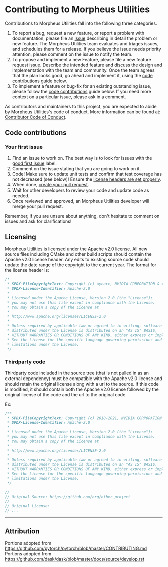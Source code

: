 # Contributing to Morpheus Utilities

Contributions to Morpheus Utilities fall into the following three categories.

1. To report a bug, request a new feature, or report a problem with
    documentation, please file an [issue](https://github.com/nv-morpheus/utilities/issues/new)
    describing in detail the problem or new feature. The Morpheus Utilities team evaluates
    and triages issues, and schedules them for a release. If you believe the
    issue needs priority attention, please comment on the issue to notify the
    team.
2. To propose and implement a new Feature, please file a new feature request
    [issue](https://github.com/nv-morpheus/utilities/issues/new). Describe the
    intended feature and discuss the design and implementation with the team and
    community. Once the team agrees that the plan looks good, go ahead and
    implement it, using the [code contributions](#code-contributions) guide below.
3. To implement a feature or bug-fix for an existing outstanding issue, please
    follow the [code contributions](#code-contributions) guide below. If you
    need more context on a particular issue, please ask in a comment.

As contributors and maintainers to this project,
you are expected to abide by Morpheus Utilities's code of conduct.
More information can be found at: [Contributor Code of Conduct](https://github.com/nv-morpheus/.github/blob/main/CODE_OF_CONDUCT.md).

## Code contributions

### Your first issue

1. Find an issue to work on. The best way is to look for issues with the [good first issue](https://github.com/nv-morpheus/utilities/issues) label.
2. Comment on the issue stating that you are going to work on it.
3. Code! Make sure to update unit tests and confirm that test coverage has not decreased (see below)! Ensure the
[license headers are set properly](#Licensing).
4. When done, [create your pull request](https://github.com/nv-morpheus/utilities/compare).
5. Wait for other developers to review your code and update code as needed.
6. Once reviewed and approved, an Morpheus Utilities developer will merge your pull request.

Remember, if you are unsure about anything, don't hesitate to comment on issues and ask for clarifications!



## Licensing

Morpheus Utilities is licensed under the Apache v2.0 license. All new source files including CMake and other build scripts should contain the Apache v2.0 license header. Any edits to existing source code should update the date range of the copyright to the current year. The format for the license header is:

```c++
/*
 * SPDX-FileCopyrightText: Copyright (c) <year>, NVIDIA CORPORATION & AFFILIATES. All rights reserved.
 * SPDX-License-Identifier: Apache-2.0
 *
 * Licensed under the Apache License, Version 2.0 (the "License");
 * you may not use this file except in compliance with the License.
 * You may obtain a copy of the License at
 *
 * http://www.apache.org/licenses/LICENSE-2.0
 *
 * Unless required by applicable law or agreed to in writing, software
 * distributed under the License is distributed on an "AS IS" BASIS,
 * WITHOUT WARRANTIES OR CONDITIONS OF ANY KIND, either express or implied.
 * See the License for the specific language governing permissions and
 * limitations under the License.
 */
 ```

### Thirdparty code

Thirdparty code included in the source tree (that is not pulled in as an external dependency) must be compatible with the Apache v2.0 license and should retain the original license along with a url to the source. If this code is modified, it should contain both the Apache v2.0 license followed by the original license of the code and the url to the original code.

Ex:
```c++
/**
 * SPDX-FileCopyrightText: Copyright (c) 2018-2021, NVIDIA CORPORATION & AFFILIATES. All rights reserved.
 * SPDX-License-Identifier: Apache-2.0
 *
 * Licensed under the Apache License, Version 2.0 (the "License");
 * you may not use this file except in compliance with the License.
 * You may obtain a copy of the License at
 *
 * http://www.apache.org/licenses/LICENSE-2.0
 *
 * Unless required by applicable law or agreed to in writing, software
 * distributed under the License is distributed on an "AS IS" BASIS,
 * WITHOUT WARRANTIES OR CONDITIONS OF ANY KIND, either express or implied.
 * See the License for the specific language governing permissions and
 * limitations under the License.
 */

//
// Original Source: https://github.com/org/other_project
//
// Original License:
// ...
```


---

## Attribution

Portions adopted from https://github.com/pytorch/pytorch/blob/master/CONTRIBUTING.md \
Portions adopted from https://github.com/dask/dask/blob/master/docs/source/develop.rst
